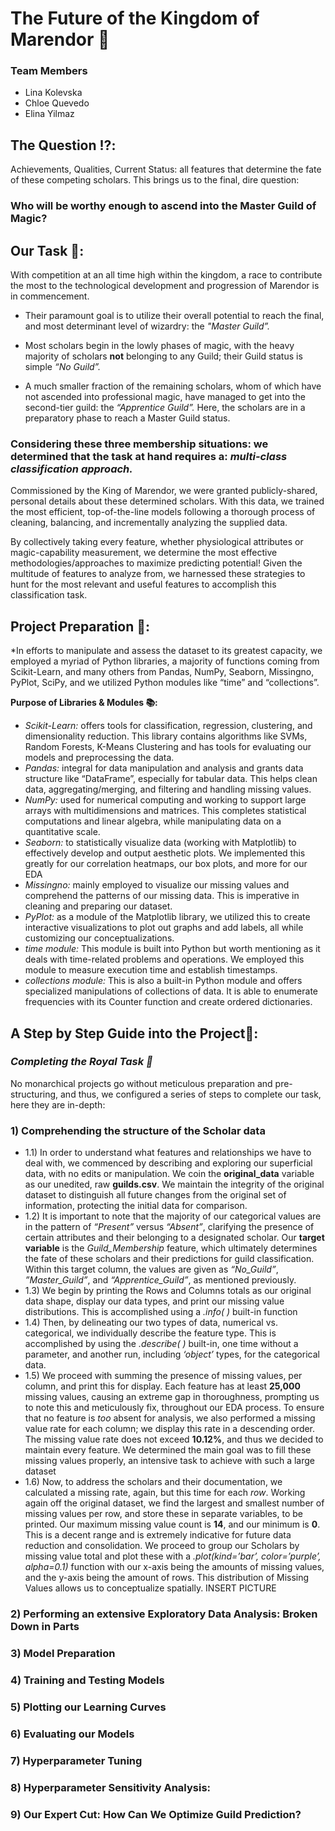 # The Future of the Kingdom of Marendor 🔮

### Team Members
- Lina Kolevska
- Chloe Quevedo
- Elina Yilmaz

## The Question ⁉️:
Achievements, Qualities, Current Status: all features that determine the fate of these competing scholars. This brings us to the final, dire question:
### **Who will be worthy enough to ascend into the Master Guild of Magic?**


## Our Task 💭:
With competition at an all time high within the kingdom, a race to contribute the most to the technological development and progression of Marendor is in commencement. 

* Their paramount goal is to utilize their overall potential to reach the final, and most determinant level of wizardry: the *"Master Guild”.*

* Most scholars begin in the lowly phases of magic, with the heavy majority of scholars **not** belonging to any Guild; their Guild status is simple *“No Guild”.*

* A much smaller fraction of the remaining scholars, whom of which have not ascended into professional magic, have managed to get into the second-tier guild: the *“Apprentice Guild”.* Here, the scholars are in a preparatory phase to reach a Master Guild status. 

### Considering these three membership situations: we determined that the task at hand requires a: *multi-class classification approach.*



Commissioned by the King of Marendor, we were granted publicly-shared, personal details about these determined scholars. With this data, we trained the most efficient, top-of-the-line models following a thorough process of cleaning, balancing, and incrementally analyzing the supplied data. 

By collectively taking every feature, whether physiological attributes or magic-capability measurement, we determine the most effective methodologies/approaches to maximize predicting potential! Given the multitude of features to analyze from, we harnessed these strategies to hunt for the most relevant and useful features to accomplish this classification task.

## Project Preparation 🧮:
*In efforts to manipulate and assess the dataset to its greatest capacity, we employed a myriad of Python libraries, a majority of functions coming from Scikit-Learn, and many others from Pandas, NumPy, Seaborn, Missingno, PyPlot, SciPy, and we utilized Python modules like “time” and “collections”.


**Purpose of Libraries & Modules 📚:**
- *Scikit-Learn:* offers tools for classification, regression, clustering, and dimensionality reduction. This library contains algorithms like SVMs, Random Forests, K-Means Clustering and has tools for evaluating our models and preprocessing the data.
- *Pandas:* integral for data manipulation and analysis and grants data structure like “DataFrame”, especially for tabular data. This helps clean data, aggregating/merging, and filtering and handling missing values.
- *NumPy:* used for numerical computing and working to support large arrays with multidimensions and matrices. This completes statistical computations and linear algebra, while manipulating data on a quantitative scale.
- *Seaborn:* to statistically visualize data (working with Matplotlib) to effectively develop and output aesthetic plots. We implemented this greatly for our correlation heatmaps, our box plots, and more for our EDA
- *Missingno:* mainly employed to visualize our missing values and comprehend the patterns of our missing data. This is imperative in cleaning and preparing our dataset.
- *PyPlot:* as a module of the Matplotlib library, we utilized this to create interactive visualizations to plot out graphs and add labels, all while customizing our conceptualizations. 
- *time module:* This module is built into Python but worth mentioning as it deals with time-related problems and operations. We employed this module to measure execution time and establish timestamps.
- *collections module:* This is also a built-in Python module and offers specialized manipulations of collections of data. It is able to enumerate frequencies with its Counter function and create ordered dictionaries.


## A Step by Step Guide into the Project🔎:
### *Completing the Royal Task 🌟*
No monarchical projects go without meticulous preparation and pre-structuring, and thus, we configured a series of steps to complete our task, here they are in-depth:

### 1) Comprehending the structure of the Scholar data
* 1.1) In order to understand what features and relationships we have to deal with, we commenced by describing and exploring our superficial data, with no edits or manipulation. We coin the **original_data** variable as our unedited, raw **guilds.csv**. We maintain the integrity of the original dataset to distinguish all future changes from the original set of information, protecting the initial data for comparison. 
* 1.2) It is important to note that the majority of our categorical values are in the pattern of *“Present”* versus *“Absent”*, clarifying the presence of certain attributes and their belonging to a designated scholar. Our **target variable** is the *Guild_Membership* feature, which ultimately determines the fate of these scholars and their predictions for guild classification. Within this target column, the values are given as *“No_Guild”*, *”Master_Guild”*, and *“Apprentice_Guild”*, as mentioned previously.
* 1.3) We begin by printing the Rows and Columns totals as our original data shape, display our data types, and print our missing value distributions. This is accomplished using a *.info( )* built-in function
* 1.4) Then, by delineating our two types of data, numerical vs. categorical, we individually describe the feature type. This is accomplished by using the *.describe( )* built-in, one time without a parameter, and another run, including *‘object’* types, for the categorical data. 
* 1.5) We proceed with summing the presence of missing values, per column, and print this for display. Each feature has at least **25,000** missing values, causing an extreme gap in thoroughness, prompting us to note this and meticulously fix, throughout our EDA process. To ensure that no feature is *too* absent for analysis, we also performed a missing value rate for each column; we display this rate in a descending order. The missing value rate does not exceed **10.12%**, and thus we decided to maintain every feature. We determined the main goal was to fill these missing values properly, an intensive task to achieve with such a large dataset
* 1.6) Now, to address the scholars and their documentation, we calculated a missing rate, again, but this time for each *row*. Working again off the original dataset, we find the largest and smallest number of missing values per row, and store these in separate variables, to be printed. Our maximum missing value count is **14**, and our minimum is **0**. This is a decent range and is extremely indicative for future data reduction and consolidation. We proceed to group our Scholars by missing value total and plot these with a *.plot(kind=’bar’, color=’purple’, alpha=0.1)* function with our x-axis being the amounts of missing values, and the y-axis being the amount of rows. This distribution of Missing Values allows us to conceptualize spatially. INSERT PICTURE



### 2) Performing an extensive Exploratory Data Analysis: Broken Down in Parts

### 3) Model Preparation

### 4) Training and Testing Models 

### 5) Plotting our Learning Curves

### 6) Evaluating our Models

### 7) Hyperparameter Tuning

### 8) Hyperparameter Sensitivity Analysis:

### 9) Our Expert Cut: How Can We Optimize Guild Prediction?


